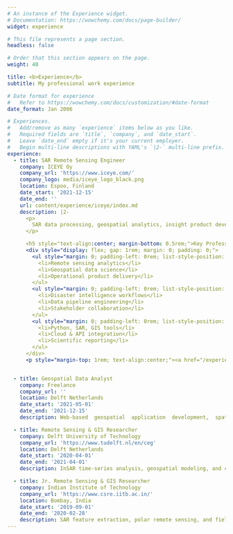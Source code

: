 ```yaml
---
# An instance of the Experience widget.
# Documentation: https://wowchemy.com/docs/page-builder/
widget: experience

# This file represents a page section.
headless: false

# Order that this section appears on the page.
weight: 40

title: <b>Experience</b>
subtitle: My professional work experience

# Date format for experience
#   Refer to https://wowchemy.com/docs/customization/#date-format
date_format: Jan 2006

# Experiences.
#   Add/remove as many `experience` items below as you like.
#   Required fields are `title`, `company`, and `date_start`.
#   Leave `date_end` empty if it's your current employer.
#   Begin multi-line descriptions with YAML's `|2-` multi-line prefix.
experience:
  - title: SAR Remote Sensing Engineer
    company: ICEYE Oy
    company_url: 'https://www.iceye.com/'
    company_logo: media/iceye_logo_black.png
    location: Espoo, Finland
    date_start: '2021-12-15'
    date_end: ''
    url: content/experience/iceye/index.md
    description: |2-
      <p>
        SAR data processing, geospatial analytics, insight product development, and environmental monitoring using remote sensing. Workflow automation, change detection, trend analysis, and statistical modeling for crisis response. Visual reporting and spatial outputs for decision support. (Python, SAR, QGIS, ArcGIS, GDAL, Power BI).
      </p>

      <h5 style="text-align:center; margin-bottom: 0.5rem;">Key Professional & Technical Skills</h5>
      <div style="display: flex; gap: 1rem; margin: 0; padding: 0;">
        <ul style="margin: 0; padding-left: 0rem; list-style-position: inside;">
          <li>Remote sensing analytics</li>
          <li>Geospatial data science</li>
          <li>Operational product delivery</li>
        </ul>
        <ul style="margin: 0; padding-left: 0rem; list-style-position: inside;">
          <li>Disaster intelligence workflows</li>
          <li>Data pipeline engineering</li>
          <li>Stakeholder collaboration</li>
        </ul>
        <ul style="margin: 0; padding-left: 0rem; list-style-position: inside;">
          <li>Python, SAR, GIS tools</li>
          <li>Cloud & API integration</li>
          <li>Scientific reporting</li>
        </ul>
      </div>
      <p style="margin-top: 1rem; text-align:center;"><a href="/experience/iceye/"><b>Read more about my work at ICEYE</b></a></p>


  - title: Geospatial Data Analyst
    company: Freelance
    company_url: ''
    location: Delft Netherlands
    date_start: '2021-05-01'
    date_end: '2021-12-15'
    description: Web-based  geospatial  application  development,  spatial  analysis,  and environmental  monitoring  using  satellite  data.  Storytelling  with  maps,  indicator dashboards,  and  remote  sensing  analytics  for  stakeholder  engagement.  (Google Earth Engine, QGIS, JavaScript, Python)

  - title: Remote Sensing & GIS Researcher
    company: Delft University of Technology
    company_url: 'https://www.tudelft.nl/en/ceg'
    location: Delft Netherlands
    date_start: '2020-04-01'
    date_end: '2021-04-01'
    description: InSAR time-series analysis, geospatial modeling, and cloud-enabled automation for ground  deformation  monitoring.  Research  documentation,  training  coordination, and reproducible workflow development in a multidisciplinary team. (Python, Bash, QGIS, Sentinel-1, Jupyter)

  - title: Jr. Remote Sensing & GIS Researcher
    company: Indian Institute of Technology
    company_url: 'https://www.csre.iitb.ac.in/'
    location: Bombay, India
    date_start: '2019-09-01'
    date_end: '2020-02-28'
    description: SAR feature extraction, polar remote sensing, and field-based environmental data collection  for  cryosphere  research.  Integration  of  in-situ  snow  observations  with satellite imagery to support geophysical modelling. (Sentinel-1, RADARSAT, QGIS, Python)
---
```


